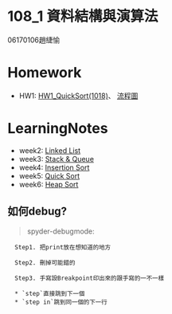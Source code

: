 # 108_1 資料結構與演算法
06170106趙緁愉

# Homework
* HW1:
[HW1_QuickSort(1018)](https://nbviewer.jupyter.org/github/zhaoqieyu/LearningNotes/blob/master/04_Quick%20Sort/HW1_QuickSort%281018%29.ipynb)、
[流程圖](https://github.com/zhaoqieyu/LearningNotes/blob/master/04_Quick%20Sort/%E6%B5%81%E7%A8%8B%E5%9C%96.jpg)

# LearningNotes
* week2:
[Linked List](https://github.com/zhaoqieyu/LearningNotes/tree/master/01_Linked%20List)
* week3:
[Stack & Queue](https://github.com/zhaoqieyu/LearningNotes/tree/master/02_Stack%26Queue)
* week4:
[Insertion Sort](https://github.com/zhaoqieyu/LearningNotes/tree/master/03_Insertion%20Sort)
* week5:
[Quick Sort](https://github.com/zhaoqieyu/LearningNotes/tree/master/04_Quick%20Sort)
* week6:
[Heap Sort](https://github.com/zhaoqieyu/LearningNotes/tree/master/05_Heap%20Sort)


## 如何debug?
  >spyder-debugmode:
  
      Step1. 把print放在想知道的地方
             
      Step2. 刪掉可能錯的
             
      Step3. 手寫設Breakpoint印出來的跟手寫的一不一樣
      
      * `step`直接跳到下一個
      * `step in`跳到同一個的下一行
      
